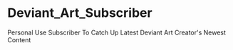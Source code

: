 # Deviant_Art_Subscriber
Personal Use Subscriber To Catch Up Latest Deviant Art Creator's Newest Content

